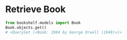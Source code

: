 # Retrieve Book

```python
from bookshelf.models import Book
Book.objects.get()
# <QuerySet [<Book: 1984 by George Orwell (1949)>]>
